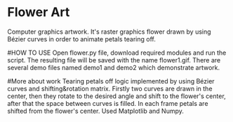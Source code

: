 # Flower Art
Computer graphics artwork. It's raster graphics flower drawn by using Bézier curves in order to animate petals tearing off.

#HOW TO USE
Open flower.py file, download required modules and run the script. The resulting file will be saved with the name flower1.gif. There are several demo files named demo1 and demo2 which demonstrate artwork.

#More about work
Tearing petals off logic implemented by using Bézier curves and shifting&rotation matrix. Firstly two curves are drawn in the center, then they rotate to the desired angle and shift to the flower's center, after that the space between curves is filled. In each frame petals are shifted from the flower's center. Used Matplotlib and Numpy.
